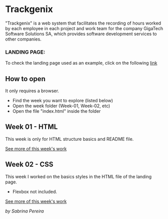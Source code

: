 # Trackgenix

"Trackgenix" is a web system that facilitates the recording of hours worked by each employee in each project and work team for the company GigaTech Software Solutions SA, which provides software development services to other companies.

### LANDING PAGE:
To check the landing page used as an example, click on the following [link](https://radiumlearning.github.io/landing-example/index.html)
## How to open

It only requires a browser.

- Find the week you want to explore (listed below)
- Open the week folder (Week-01, Week-02, etc)
- Open the file "index.html" inside the folder

## Week 01 - HTML

This week is only for HTML structure basics and README file.

[See more of this week's work](https://github.com/Sabrucita/trackgenix/tree/main/Week-01)

## Week 02 - CSS

This week I worked on the basics styles in the HTML file of the landing page.
- Flexbox not included.

[See more of this week's work](https://github.com/Sabrucita/trackgenix/tree/main/Week-02)

*by Sabrina Pereira*